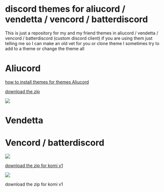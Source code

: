 # discord themes for aliucord / vendetta / vencord / batterdiscord

This is just a repository for my and my friend themes in aliucord / vendetta / vencord / batterdiscord (custom discord client) if you are using them just telling me so I can make an old vet for you or clone theme I sometimes try to add to a theme or change the theme all

# Aliucord
<a href="https://discord.com/channels/811255666990907402/811261298997460992/845243103757467658">how to install themes for themes Aliucord</a>


<a href="https://minhaskamal.github.io/DownGit/#/home?url=https://github.com/BLACKGHOST115/ghost-themes-for-custom-discord/blob/main/Aliucord/gfl-ump-45-simpel-theme.json" target="_blank">download the zip</a>


<img src="https://raw.githubusercontent.com/BLACKGHOST115/ghost-themes-for-custom-discord/main/wallpaper/git-file-gfl-ump-45.png"/>


# Vendetta






# Vencord / batterdiscord

<img src="https://raw.githubusercontent.com/BLACKGHOST115/ghost-themes-for-custom-discord/main/Screenshots/komiv2.png"/>

<a href="https://minhaskamal.github.io/DownGit/#/home?url=https://github.com/BLACKGHOST115/ghost-themes-for-custom-discord/blob/main/vencord-and-batterdiscord/clear-komi/Clear_komi_v1.theme.css" target="_blank">download the zip for komi v1</a>

<img src="https://raw.githubusercontent.com/BLACKGHOST115/ghost-themes-for-custom-discord/main/Screenshots/komiv2.png"/>

<a herf="https://minhaskamal.github.io/DownGit/#/home?url=https://github.com/BLACKGHOST115/ghost-themes-for-custom-discord/blob/main/vencord-and-batterdiscord/clear-komi/Clear_komi_v2.theme.css" target="_blank" >download the zip for komi v1</a>